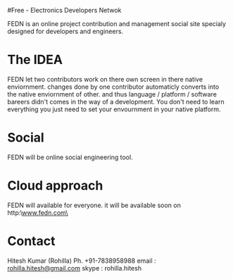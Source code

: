 #Free - Electronics Developers Netwok

FEDN is an online project contribution and management social site specialy designed for developers and engineers.

# The IDEA

FEDN let two contributors work on there own screen in there native enviornment. changes done by one contributor
automaticly converts into the native enviornment of other. and thus language / platform / software bareers didn't
comes in the way of a development. You don't need to learn everything you just need to set your envournment in your
native platform.

# Social

FEDN will be online social engineering tool.

# Cloud approach

FEDN will available for everyone. it will be available soon on http:\\www.fedn.com\

# Contact

Hitesh Kumar (Rohilla)
Ph. +91-7838958988
email : rohilla.hitesh@gmail.com
skype : rohilla.hitesh
